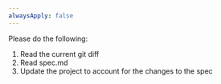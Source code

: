 ```yaml
---
alwaysApply: false
---
```


Please do the following:

1. Read the current git diff
2. Read spec.md
3. Update the project to account for the changes to the spec
